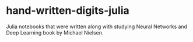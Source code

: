 # hand-written-digits-julia
Julia notebooks  that  were written along with studying Neural Networks and Deep Learning book by Michael Nielsen. 
